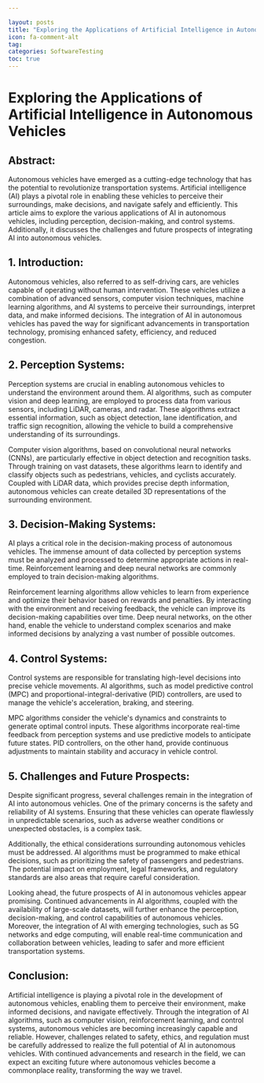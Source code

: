 ```yaml
---

layout: posts
title: "Exploring the Applications of Artificial Intelligence in Autonomous Vehicles"
icon: fa-comment-alt
tag:      
categories: SoftwareTesting
toc: true
---
```




# Exploring the Applications of Artificial Intelligence in Autonomous Vehicles

## Abstract:

Autonomous vehicles have emerged as a cutting-edge technology that has the potential to revolutionize transportation systems. Artificial intelligence (AI) plays a pivotal role in enabling these vehicles to perceive their surroundings, make decisions, and navigate safely and efficiently. This article aims to explore the various applications of AI in autonomous vehicles, including perception, decision-making, and control systems. Additionally, it discusses the challenges and future prospects of integrating AI into autonomous vehicles.

## 1. Introduction:

Autonomous vehicles, also referred to as self-driving cars, are vehicles capable of operating without human intervention. These vehicles utilize a combination of advanced sensors, computer vision techniques, machine learning algorithms, and AI systems to perceive their surroundings, interpret data, and make informed decisions. The integration of AI in autonomous vehicles has paved the way for significant advancements in transportation technology, promising enhanced safety, efficiency, and reduced congestion.

## 2. Perception Systems:

Perception systems are crucial in enabling autonomous vehicles to understand the environment around them. AI algorithms, such as computer vision and deep learning, are employed to process data from various sensors, including LiDAR, cameras, and radar. These algorithms extract essential information, such as object detection, lane identification, and traffic sign recognition, allowing the vehicle to build a comprehensive understanding of its surroundings.

Computer vision algorithms, based on convolutional neural networks (CNNs), are particularly effective in object detection and recognition tasks. Through training on vast datasets, these algorithms learn to identify and classify objects such as pedestrians, vehicles, and cyclists accurately. Coupled with LiDAR data, which provides precise depth information, autonomous vehicles can create detailed 3D representations of the surrounding environment.

## 3. Decision-Making Systems:

AI plays a critical role in the decision-making process of autonomous vehicles. The immense amount of data collected by perception systems must be analyzed and processed to determine appropriate actions in real-time. Reinforcement learning and deep neural networks are commonly employed to train decision-making algorithms.

Reinforcement learning algorithms allow vehicles to learn from experience and optimize their behavior based on rewards and penalties. By interacting with the environment and receiving feedback, the vehicle can improve its decision-making capabilities over time. Deep neural networks, on the other hand, enable the vehicle to understand complex scenarios and make informed decisions by analyzing a vast number of possible outcomes.

## 4. Control Systems:

Control systems are responsible for translating high-level decisions into precise vehicle movements. AI algorithms, such as model predictive control (MPC) and proportional-integral-derivative (PID) controllers, are used to manage the vehicle's acceleration, braking, and steering.

MPC algorithms consider the vehicle's dynamics and constraints to generate optimal control inputs. These algorithms incorporate real-time feedback from perception systems and use predictive models to anticipate future states. PID controllers, on the other hand, provide continuous adjustments to maintain stability and accuracy in vehicle control.

## 5. Challenges and Future Prospects:

Despite significant progress, several challenges remain in the integration of AI into autonomous vehicles. One of the primary concerns is the safety and reliability of AI systems. Ensuring that these vehicles can operate flawlessly in unpredictable scenarios, such as adverse weather conditions or unexpected obstacles, is a complex task.

Additionally, the ethical considerations surrounding autonomous vehicles must be addressed. AI algorithms must be programmed to make ethical decisions, such as prioritizing the safety of passengers and pedestrians. The potential impact on employment, legal frameworks, and regulatory standards are also areas that require careful consideration.

Looking ahead, the future prospects of AI in autonomous vehicles appear promising. Continued advancements in AI algorithms, coupled with the availability of large-scale datasets, will further enhance the perception, decision-making, and control capabilities of autonomous vehicles. Moreover, the integration of AI with emerging technologies, such as 5G networks and edge computing, will enable real-time communication and collaboration between vehicles, leading to safer and more efficient transportation systems.

## Conclusion:

Artificial intelligence is playing a pivotal role in the development of autonomous vehicles, enabling them to perceive their environment, make informed decisions, and navigate effectively. Through the integration of AI algorithms, such as computer vision, reinforcement learning, and control systems, autonomous vehicles are becoming increasingly capable and reliable. However, challenges related to safety, ethics, and regulation must be carefully addressed to realize the full potential of AI in autonomous vehicles. With continued advancements and research in the field, we can expect an exciting future where autonomous vehicles become a commonplace reality, transforming the way we travel.